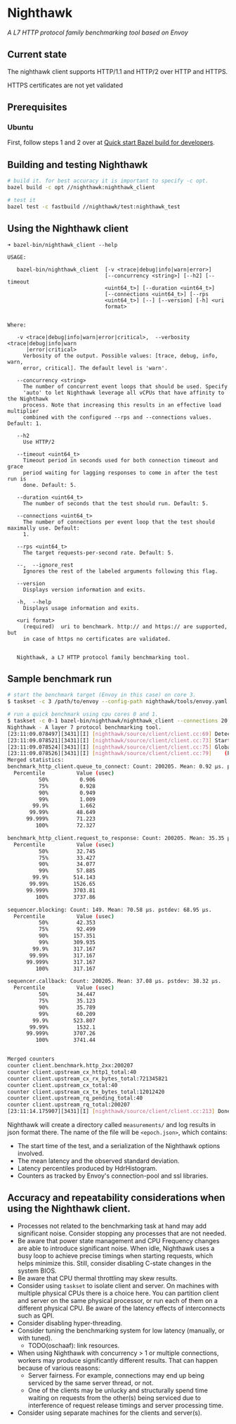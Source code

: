 # Nighthawk

*A L7 HTTP protocol family benchmarking tool based on Envoy*

## Current state

The nighthawk client supports HTTP/1.1 and HTTP/2 over HTTP and HTTPS.

HTTPS certificates are not yet validated

## Prerequisites

### Ubuntu

First, follow steps 1 and 2 over at [Quick start Bazel build for developers](https://github.com/envoyproxy/envoy/blob/master/bazel/README.md#quick-start-bazel-build-for-developers).

## Building and testing Nighthawk
```bash
# build it. for best accuracy it is important to specify -c opt.
bazel build -c opt //nighthawk:nighthawk_client

# test it
bazel test -c fastbuild //nighthawk/test:nighthawk_test
```

## Using the Nighthawk client

```
➜ bazel-bin/nighthawk_client --help

USAGE:

   bazel-bin/nighthawk_client  [-v <trace|debug|info|warn|error>]
                               [--concurrency <string>] [--h2] [--timeout
                               <uint64_t>] [--duration <uint64_t>]
                               [--connections <uint64_t>] [--rps
                               <uint64_t>] [--] [--version] [-h] <uri
                               format>


Where:

   -v <trace|debug|info|warn|error|critical>,  --verbosity <trace|debug|info|warn
      |error|critical>
     Verbosity of the output. Possible values: [trace, debug, info, warn,
     error, critical]. The default level is 'warn'.

   --concurrency <string>
     The number of concurrent event loops that should be used. Specify
     'auto' to let Nighthawk leverage all vCPUs that have affinity to the Nighthawk
     process. Note that increasing this results in an effective load multiplier
     combined with the configured --rps and --connections values. Default: 1.

   --h2
     Use HTTP/2

   --timeout <uint64_t>
     Timeout period in seconds used for both connection timeout and grace
     period waiting for lagging responses to come in after the test run is
     done. Default: 5.

   --duration <uint64_t>
     The number of seconds that the test should run. Default: 5.

   --connections <uint64_t>
     The number of connections per event loop that the test should maximally use. Default:
     1.

   --rps <uint64_t>
     The target requests-per-second rate. Default: 5.

   --,  --ignore_rest
     Ignores the rest of the labeled arguments following this flag.

   --version
     Displays version information and exits.

   -h,  --help
     Displays usage information and exits.

   <uri format>
     (required)  uri to benchmark. http:// and https:// are supported, but
     in case of https no certificates are validated.


   Nighthawk, a L7 HTTP protocol family benchmarking tool.
```

## Sample benchmark run

```bash
# start the benchmark target (Envoy in this case) on core 3.
$ taskset -c 3 /path/to/envoy --config-path nighthawk/tools/envoy.yaml

# run a quick benchmark using cpu cores 0 and 1.
$ taskset -c 0-1 bazel-bin/nighthawk/nighthawk_client --connections 20 --rps 20000 --duration 5 --concurrency auto -v info http://127.0.0.1:10000/
Nighthawk - A layer 7 protocol benchmarking tool.
[23:11:09.078497][3431][I] [nighthawk/source/client/client.cc:69] Detected 2 (v)CPUs with affinity..
[23:11:09.078521][3431][I] [nighthawk/source/client/client.cc:73] Starting 2 threads / event loops. Test duration: 5 seconds.
[23:11:09.078524][3431][I] [nighthawk/source/client/client.cc:75] Global targets: 40 connections and 40000 calls per second.
[23:11:09.078526][3431][I] [nighthawk/source/client/client.cc:79]    (Per-worker targets: 20 connections and 20000 calls per second)
Merged statistics:
benchmark_http_client.queue_to_connect: Count: 200205. Mean: 0.92 μs. pstdev: 0.79 μs.
  Percentile          Value (usec)
          50%          0.906
          75%          0.928
          90%          0.949
          99%          1.009
        99.9%          1.662
       99.99%         48.649
      99.999%         71.223
         100%         72.327

benchmark_http_client.request_to_response: Count: 200205. Mean: 35.35 μs. pstdev: 38.04 μs.
  Percentile          Value (usec)
          50%         32.745
          75%         33.427
          90%         34.077
          99%         57.885
        99.9%        514.143
       99.99%        1526.65
      99.999%        3703.81
         100%        3737.86

sequencer.blocking: Count: 149. Mean: 70.58 μs. pstdev: 68.95 μs.
  Percentile          Value (usec)
          50%         42.353
          75%         92.499
          90%        157.351
          99%        309.935
        99.9%        317.167
       99.99%        317.167
      99.999%        317.167
         100%        317.167

sequencer.callback: Count: 200205. Mean: 37.08 μs. pstdev: 38.32 μs.
  Percentile          Value (usec)
          50%         34.447
          75%         35.123
          90%         35.789
          99%         60.209
        99.9%        523.807
       99.99%         1532.1
      99.999%        3707.26
         100%        3741.44


Merged counters
counter client.benchmark.http_2xx:200207
counter client.upstream_cx_http1_total:40
counter client.upstream_cx_rx_bytes_total:721345821
counter client.upstream_cx_total:40
counter client.upstream_cx_tx_bytes_total:12012420
counter client.upstream_rq_pending_total:40
counter client.upstream_rq_total:200207
[23:11:14.175907][3431][I] [nighthawk/source/client/client.cc:213] Done. Wrote measurements/1553811074141331579.json.
```

Nighthawk will create a directory called `measurements/` and log results in json format there.
The name of the file will be `<epoch.json>`, which contains:

- The start time of the test, and a serialization of the Nighthawk options involved.
- The mean latency and the observed standard deviation.
- Latency percentiles produced by HdrHistogram.
- Counters as tracked by Envoy's connection-pool and ssl libraries.

## Accuracy and repeatability considerations when using the Nighthawk client.

- Processes not related to the benchmarking task at hand may add significant noise. Consider stopping any
  processes that are not needed. 
- Be aware that power state management and CPU Frequency changes are able to introduce significant noise.
  When idle, Nighthawk uses a busy loop to achieve precise timings when starting requests, which helps minimize this.
  Still, consider disabling C-state changes in the system BIOS.
- Be aware that CPU thermal throttling may skew results.
- Consider using `taskset` to isolate client and server. On machines with multiple physical CPUs there is a choice here.
  You can partition client and server on the same physical processor, or run each of them on a different physical CPU. Be aware of the latency effects of interconnects such as QPI.
- Consider disabling hyper-threading.
- Consider tuning the benchmarking system for low latency (manually, or with tuned).
  - TODO(oschaaf): link resources.
- When using Nighthawk with concurrency > 1 or multiple connections, workers may produce significantly different results. That can happen because of various reasons:
  - Server fairness. For example, connections may end up being serviced by the same server thread, or not.
  - One of the clients may be unlucky and structurally spend time waiting on requests from the other(s)
    being serviced due to interference of request release timings and server processing time.
- Consider using separate machines for the clients and server(s).
